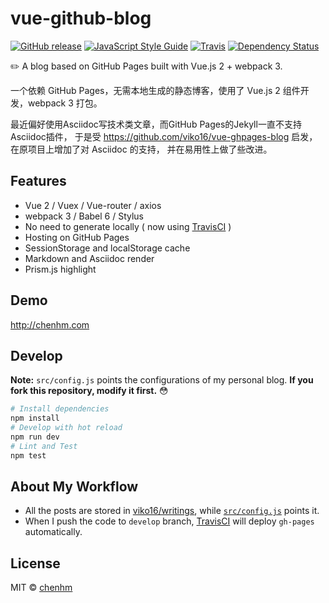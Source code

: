 # vue-github-blog

[![GitHub release][github-release-image]][github-release-url]
[![JavaScript Style Guide][standardjs-image]][standardjs-url]
[![Travis][travis-image]][travis-url]
[![Dependency Status][daviddm-image]][daviddm-url]

✏️ A blog based on GitHub Pages built with Vue.js 2 + webpack 3.

一个依赖 GitHub Pages，无需本地生成的静态博客，使用了 Vue.js 2 组件开发，webpack 3 打包。

最近偏好使用Asciidoc写技术类文章，而GitHub Pages的Jekyll一直不支持Asciidoc插件，
于是受 https://github.com/viko16/vue-ghpages-blog 启发，在原项目上增加了对 Asciidoc 的支持，
并在易用性上做了些改进。


## Features

- Vue 2 / Vuex / Vue-router / axios
- webpack 3 / Babel 6 / Stylus
- No need to generate locally ( now using [TravisCI](https://travis-ci.org) )
- Hosting on GitHub Pages
- SessionStorage and localStorage cache
- Markdown and Asciidoc render
- Prism.js highlight

## Demo

http://chenhm.com

## Develop

**Note:** `src/config.js` points the configurations of my personal blog. **If you fork this repository, modify it first.**  😳

```bash
# Install dependencies
npm install
# Develop with hot reload
npm run dev
# Lint and Test
npm test
```

## About My Workflow
- All the posts are stored in [viko16/writings](https://github.com/viko16/writings), while [`src/config.js`](src/config.js) points it.
- When I push the code to `develop` branch, [TravisCI](.travis.yml) will deploy `gh-pages` automatically.

## License

MIT © [chenhm](https://github.com/chenhm)


[github-release-image]: https://img.shields.io/github/release/chenhm/vue-github-blog.svg?style=flat
[github-release-url]: https://github.com/chenhm/vue-github-blog/releases/latest
[standardjs-image]: https://img.shields.io/badge/code%20style-standard-brightgreen.svg?style=flat
[standardjs-url]: http://standardjs.com/
[travis-image]: https://img.shields.io/travis/chenhm/vue-github-blog/develop.svg
[travis-url]: https://travis-ci.org/chenhm/vue-github-blog
[daviddm-image]: https://david-dm.org/chenhm/vue-github-blog.svg?theme=shields.io
[daviddm-url]: https://david-dm.org/chenhm/vue-github-blog
